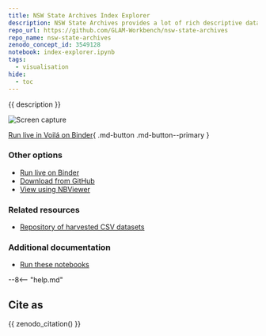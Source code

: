 ```yaml
---
title: NSW State Archives Index Explorer
description: NSW State Archives provides a lot of rich descriptive data in its online indexes. But there's so much data it can be hard to understand what's actually in each index. This notebook tries to help by generating an overview of an index, summarising the contents of each field.
repo_url: https://github.com/GLAM-Workbench/nsw-state-archives
repo_name: nsw-state-archives
zenodo_concept_id: 3549128
notebook: index-explorer.ipynb
tags:
  - visualisation
hide:
  - toc
---
```


{{ description }}

![Screen capture](../images/index-explorer-l.gif)

[Run live in Voilá on Binder](https://mybinder.org/v2/gh/GLAM-Workbench/{{repo_name}}/master?urlpath=lab%2Ftree%2F{{notebook}}){ .md-button .md-button--primary }

### Other options

* [Run live on Binder](https://mybinder.org/v2/gh/GLAM-Workbench/{{repo_name}}/master?urlpath=lab%2Ftree%2F{{notebook}})
* [Download from GitHub](https://github.com/GLAM-Workbench/{{repo_name}}/blob/master/{{notebook}})
* [View using NBViewer](https://nbviewer.jupyter.org/github/GLAM-Workbench/{{repo_name}}/blob/master/{{notebook}})

### Related resources

* [Repository of harvested CSV datasets](https://github.com/wragge/srnsw-indexes)

### Additional documentation

* [Run these notebooks](../#run-these-notebooks)

--8<-- "help.md"

## Cite as

{{ zenodo_citation() }}